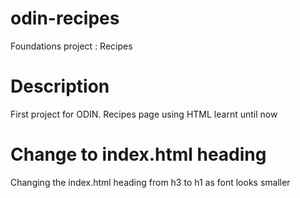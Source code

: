 # odin-recipes
Foundations project : Recipes

# Description
First project for ODIN. Recipes page using HTML learnt until now

# Change to index.html heading
Changing the index.html heading from h3 to h1 as font looks smaller

